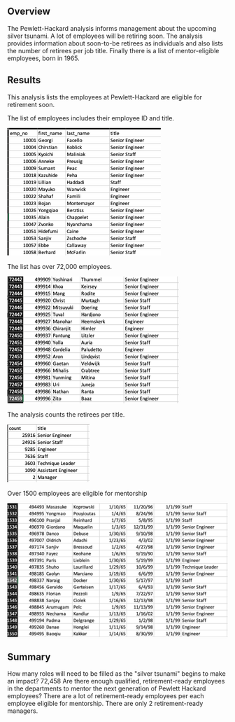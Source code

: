 ## Overview
The Pewlett-Hackard analysis informs management about the upcoming silver tsunami. A lot of employees will be retiring soon. The analysis provides information about soon-to-be retirees as individuals and also lists the number of retirees per job title. Finally there is a list of mentor-eligible employees, born in 1965.

## Results
This analysis lists the employees at Pewlett-Hackard are eligible for retirement soon. 

The list of employees includes their employee ID and title.

![alt text](https://github.com/Betsy-Kalkwarf/Pewlett-Hackard-Analysis/blob/main/images/Retiring%20employees.png)

The list has over 72,000 employees.
 
![alt text](https://github.com/Betsy-Kalkwarf/Pewlett-Hackard-Analysis/blob/main/images/end%20of%20list.png)

The analysis counts the retirees per title.

![alt text](https://github.com/Betsy-Kalkwarf/Pewlett-Hackard-Analysis/blob/main/images/retiring%20titles.png)

Over 1500 employees are eligible for mentorship

![alt text](https://github.com/Betsy-Kalkwarf/Pewlett-Hackard-Analysis/blob/main/images/mentorship.png)


## Summary
How many roles will need to be filled as the "silver tsunami" begins to make an impact?
72,458
Are there enough qualified, retirement-ready employees in the departments to mentor the next generation of Pewlett Hackard employees?
There are a lot of retirement-ready employees per each employee eligible for mentorship. There are only 2 retirement-ready managers.

